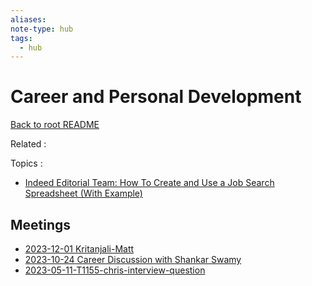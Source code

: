 ```yaml
---
aliases:
note-type: hub
tags:
  - hub
---
```


# Career and Personal Development

[Back to root README](../README.md)

Related :

Topics :

- [Indeed Editorial Team: How To Create and Use a Job Search Spreadsheet (With Example)](https://www.indeed.com/career-advice/finding-a-job/job-search-spreadsheet)

## Meetings

- [2023-12-01 Kritanjali-Matt](../1-fleeting-notes-📅/2023-12-01%20Kritanjali-Matt.md)
- [2023-10-24 Career Discussion with Shankar Swamy](../1-fleeting-notes-📅/2023-10-24%20Career%20Discussion%20with%20Shankar%20Swamy.md)
- [2023-05-11-T1155-chris-interview-question](../1-fleeting-notes-📅/2023-05-11-T1155-chris-interview-question.md)
